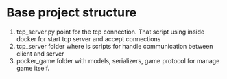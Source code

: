 # Base project structure
1. tcp_server.py point for the tcp connection. That script using inside docker for start tcp server and accept connections
2. tcp_server folder where is scripts for handle communication between client and server
3. pocker_game folder with models, serializers, game protocol for manage game itself.
